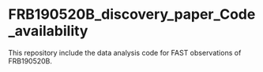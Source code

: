# FRB190520B_discovery_paper_Code_availability
This repository include the data analysis code for FAST observations of FRB190520B. 
